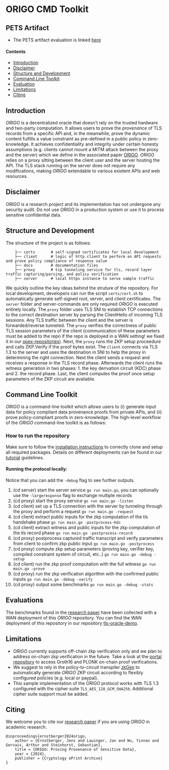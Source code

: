 # ORIGO CMD Toolkit

## PETS Artifact
- The PETS artifact evaluation is linked [here](./pets-artifact-evaluation.md)

#### Contents
- [Introduction](#introduction)
- [Disclaimer](#disclaimer)
- [Structure and Development](#structure-and-development)
- [Command Line Toolkit](#command-line-toolkit)
- [Evaluation](#evaluation)
- [Limitations](#limitations)
- [Citing](#citing)


## Introduction
_ORIGO_ is a decentralized oracle that doesn't rely on the trusted hardware and two-party computation. It allows users to prove the *provenance* of TLS records from a specific API and, in the meanwhile, prove the dynamic content fulfills a value constraint as pre-defined in a public policy in zero-knowledge. It achieves confidentiality and integrity under certain honesty assumptions (e.g. clients cannot mount a MITM attack between the proxy and the server) which we define in the associated paper [ORIGO](https://eprint.iacr.org/2024/447.pdf). _ORIGO_ relies on a proxy sitting between the client user and the server hosting the API. The TLS stack running on the server does not require any modifications, making _ORIGO_ extendable to various existent APIs and web resources.


## Disclaimer
_ORIGO_ is a research project and its implementation has not undergone any security audit. Do not use _ORIGO_ in a production system or use it to process sensitive confidential data.


## Structure and Development
The structure of the project is as follows:
```
    ├── certs		# self-signed certificates for local development
    ├── client		# logic of http client to perform an API requests and prove policy compliance of response value
    ├── docs		# documentation files
    ├── proxy		# tcp tunneling service for tls, record layer traffic capturing/parsing, and policy verification
    ├── server		# local https instance to serve sample traffic
```

We quickly outline the key ideas behind the struture of the repository. For local development, developers can run the script `certs/cert.sh` to automatically generate self-signed root, server, and client certificates. The `server` folder and server-commands are only required _ORIGO_ is executed entirely locally.
The `proxy` folder uses TLS SNI to establish TCP connections to the correct destination server by parsing the ClientHello of incoming TLS sessions. Any TLS traffic between the client and the server is forwarded/reverse tunneled. The `proxy` verifies the correctness of public TLS session parameters of the client (communication of these parameters must be added to the repo if the repo is deployed in a WAN setting! we fixed it in our [opex-repositories](https://github.com/opex-research/tls-oracle-demo)). Next, the `proxy` runs the ZKP setup proceedure and calls ZKP.Verify if the proof bytes exist.
The `client` connects via TLS 1.3 to the server and uses the destination in SNI to help the proxy in determining the right connection. Next the client sends a request and receives a response in the TLS record phase. Afterwards the client runs the witness generation in two phases: 1. the key derivation circuit (KDC) phase and 2. the record phase. Last, the client computes the proof once setup parameters of the ZKP circuit are available.


## Command Line Toolkit
_ORIGO_ is a command-line toolkit which allows users to (i) generate input data for policy compliant data provenance proofs from private APIs, and (ii) prove policy-compliant proofs in zero-knowledge. The high-level workflow of the _ORIGO_ command-line toolkit is as follows:

### How to run the repository
Make sure to follow the [installation instructions](./docs/00_installation.md) to correctly clone and setup all required packages. Details on different deployments can be found in our [tutorial](./docs/tutorials) guidelines.

#### Running the protocol locally:
Notice that you can add the `-debug` flag to see further outputs.

1. (cd server) start the server service `go run main.go`, you can optionally use the `-largeresponse` flag to exchange multiple records
2. (cd proxy) start the proxy service `go run main.go -listen`
3. (cd client) set up a TLS connection with the server by tunneling through the proxy and perform a request `go run main.go -request`
4. (cd client) extract public inputs for the zkp computation of the tls handshake phase `go run main.go -postprocess-kdc`
5. (cd client) extract witness and public inputs for the zkp computation of the tls record phase `go run main.go -postprocess-record`
6. (cd proxy) postprocess captured traffic transcript and verify parameters from client to confirm zkp public input `go run main.go -postprocess`
7. (cd proxy) compute zkp setup parameters (proving key, verifier key, compiled constraint system of circuit, etc..) `go run main.go -debug -setup`
8. (cd client) run the zkp proof computation with the full witness `go run main.go -prove`
9. (cd proxy) run the zkp verification algorithm with the confirmed public inputs `go run main.go -debug -verify`
10. (cd proxy) output some benchmarks `go run main.go -debug -stats`


## Evaluations
The benchmarks found in the [research paper](https://eprint.iacr.org/2024/447.pdf) have been collected with a WAN deployment of this _ORIGO_ repository. You can find the WAN deployment of this repository in our repository [tls-oracle-demo](https://github.com/opex-research/tls-oracle-demo).


## Limitations
* _ORIGO_ currently supports off-chain zkp verification only and we plan to address on-chain zkp verification in the future. Take a look at the [portal repository](https://github.com/jplaui/portal) to access Groth16 and PLONK on-chain proof verifications. 
* We suggest to rely in the policy-to-circuit transpiler [zkGen](https://github.com/jplaui/zkGen) to automatically generate _ORIGO_ ZKP circuit according to flexibly configured policies (e.g. local or paypal).
* This sample implementation of the _ORIGO_ protocol works with TLS 1.3 configured with the cipher suite `TLS_AES_128_GCM_SHA256`. Additional cipher suite support must be added.


## Citing
We welcome you to cite our [research paper](https://eprint.iacr.org/2024/447.pdf) if you are using _ORIGO_ in academic research.
```
@inproceedings{ernstberger2024origo,
    author = {Ernstberger, Jens and Lauinger, Jan and Wu, Yinnan and Gervais, Arthur and Steinhorst, Sebastian},
    title = {ORIGO: Proving Provenance of Sensitive Data},
    year = {2024},
    publisher = {Cryptology ePrint Archive}
}
```

